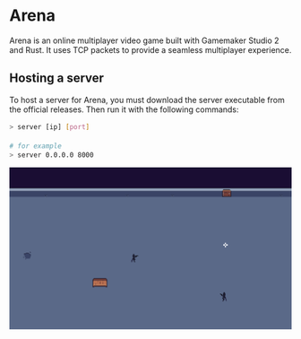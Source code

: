 # Arena

Arena is an online multiplayer video game built with Gamemaker Studio 2 and Rust. It uses TCP packets to provide a seamless multiplayer experience.

## Hosting a server

To host a server for Arena, you must download the server executable from the official releases. Then run it with the following commands:

```bash
> server [ip] [port]

# for example
> server 0.0.0.0 8000
```

![Screenshot of game](./images/screenshot.png)
